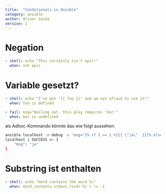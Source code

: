 ```yaml
---
title:  "Conditionals in Ansible"
category: ansible
author: Oliver Gaida
version: 1
---
```


# Negation

```yaml
- shell: echo "This certainly isn't epic!"
  when: not epic
```

# Variable gesetzt?


```yaml
- shell: echo "I've got '{{ foo }}' and am not afraid to use it!"
  when: foo is defined

- fail: msg="Bailing out. this play requires 'bar'"
  when: bar is undefined
```

als Adhoc-Kommando könnte das wie folgt aussehen:

<!--{% raw %} -->

```bash
ansible localhost -m debug -a 'msg="{% if 1 == 1 %}{{ \"ja\"  }}{% else %}{{ \"nein\"  }}{% endif %}"'
localhost | SUCCESS => {
    "msg": "ja"
}
```

<!--{% endraw %} -->

# Substring ist enthalten

```yaml
- shell: echo "motd contains the word hi"
  when: motd_contents.stdout.find('hi') != -1
```

